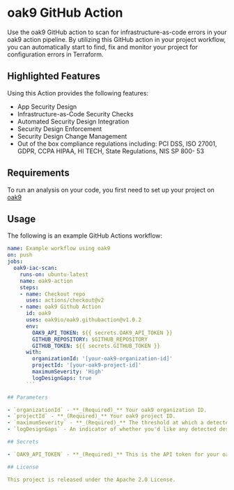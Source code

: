 # oak9 GitHub Action

Use the oak9 GitHub action to scan for infrastructure-as-code errors in your oak9 action pipeline. By utilizing this
GitHub action in your project workflow, you can automatically start to find, fix and monitor your project for
configuration errors in Terraform.

## Highlighted Features

Using this Action provides the following features:
* App Security Design
* Infrastructure-as-Code Security Checks
* Automated Security Design Integration
* Security Design Enforcement
* Security Design Change Management
* Out of the box compliance regulations including: PCI DSS, ISO 27001, GDPR, CCPA HIPAA, HI TECH, State Regulations, NIS SP 800- 53

## Requirements

To run an analysis on your code, you first need to set up your project on [oak9](https://www.oak9.io/)

## Usage

The following is an example GitHub Actions workflow:

```yaml
name: Example workflow using oak9
on: push
jobs:
  oak9-iac-scan:
    runs-on: ubuntu-latest
    name: oak9-action
    steps:
    - name: Checkout repo
      uses: actions/checkout@v2
    - name: oak9 Github Action
      id: oak9
      uses: oak9io/oak9.githubaction@v1.0.2
      env:
        OAK9_API_TOKEN: ${{ secrets.OAK9_API_TOKEN }}
        GITHUB_REPOSITORY: $GITHUB_REPOSITORY
        GITHUB_TOKEN: ${{ secrets.GITHUB_TOKEN }}
      with:
        organizationId: '[your-oak9-organization-id]'
        projectId: '[your-oak9-project-id]'
        maximumSeverity: 'High'
        logDesignGaps: true
      ```

## Parameters

- `organizationId` - **_(Required)_** Your oak9 organization ID.
- `projectId` - **_(Required)_** Your oak9 project ID.
- `maximumSeverity` - **_(Required)_** The threshold at which a detected design gap will cause your workflow to fail. One of `none`, `low`, `moderate`, `high`, or `critical`.
- `logDesignGaps` - An indicator of whether you'd like any detected design gaps output to the GitHub Actions build log. Defaults to `false`.

## Secrets

- `OAK9_API_TOKEN` - **_(Required)_** This is the API token for your oak9 project.

## License

This project is released under the Apache 2.0 License.